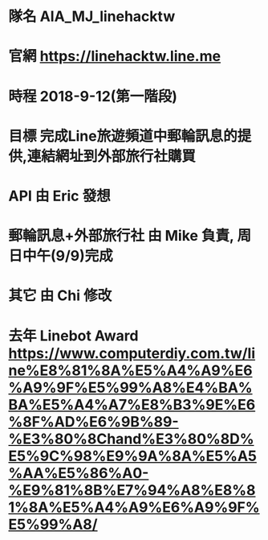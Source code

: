 # 隊名 AIA_MJ_linehacktw
# 官網 https://linehacktw.line.me
# 時程 2018-9-12(第一階段)
# 目標 完成Line旅遊頻道中郵輪訊息的提供,連結網址到外部旅行社購買
# API 由 Eric 發想
# 郵輪訊息+外部旅行社 由 Mike 負責, 周日中午(9/9)完成
# 其它 由 Chi 修改
# 去年 Linebot Award https://www.computerdiy.com.tw/line%E8%81%8A%E5%A4%A9%E6%A9%9F%E5%99%A8%E4%BA%BA%E5%A4%A7%E8%B3%9E%E6%8F%AD%E6%9B%89-%E3%80%8Chand%E3%80%8D%E5%9C%98%E9%9A%8A%E5%A5%AA%E5%86%A0-%E9%81%8B%E7%94%A8%E8%81%8A%E5%A4%A9%E6%A9%9F%E5%99%A8/

